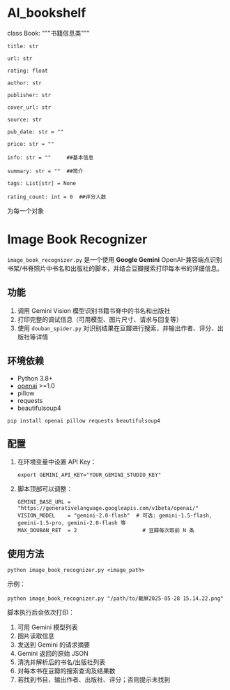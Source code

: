 # AI_bookshelf
class Book:
    """书籍信息类"""

    title: str
    
    url: str
    
    rating: float
       
    author: str
       
    publisher: str
       
    cover_url: str
    
    source: str
    
    pub_date: str = ""
    
    price: str = ""
    
    info: str = ""     ##基本信息
    
    summary: str = ""  ##简介
    
    tags: List[str] = None  
    
    rating_count: int = 0  ##评分人数
为每一个对象





# Image Book Recognizer

`image_book_recognizer.py` 是一个使用 **Google Gemini** OpenAI-兼容端点识别书架/书脊照片中书名和出版社的脚本，并结合豆瓣搜索打印每本书的详细信息。

## 功能

1. 调用 Gemini Vision 模型识别书籍书脊中的书名和出版社
2. 打印完整的调试信息（可用模型、图片尺寸、请求与回复等）
3. 使用 `douban_spider.py` 对识别结果在豆瓣进行搜索，并输出作者、评分、出版社等详情

## 环境依赖

- Python 3.8+
- [openai](https://pypi.org/project/openai/) >=1.0
- pillow
- requests
- beautifulsoup4

```
pip install openai pillow requests beautifulsoup4 
```

## 配置

1. 在环境变量中设置 API Key：

   ```
   export GEMINI_API_KEY="YOUR_GEMINI_STUDIO_KEY"
   ```

2. 脚本顶部可以调整：

   ```
   GEMINI_BASE_URL = "https://generativelanguage.googleapis.com/v1beta/openai/"
   VISION_MODEL    = "gemini-2.0-flash"  # 可选: gemini-1.5-flash, gemini-1.5-pro, gemini-2.0-flash 等
   MAX_DOUBAN_RET  = 2                     # 豆瓣每次取前 N 条
   ```

## 使用方法

```
python image_book_recognizer.py <image_path>
```

示例：

```
python image_book_recognizer.py "/path/to/截屏2025-05-28 15.14.22.png"
```

脚本执行后会依次打印：

1. 可用 Gemini 模型列表
2. 图片读取信息
3. 发送到 Gemini 的请求摘要
4. Gemini 返回的原始 JSON
5. 清洗并解析后的书名/出版社列表
6. 对每本书在豆瓣的搜索查询及结果数
7. 若找到书目，输出作者、出版社、评分；否则提示未找到
